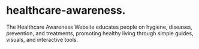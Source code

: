 # healthcare-awareness.
The Healthcare Awareness Website educates people on hygiene, diseases, prevention, and treatments, promoting healthy living through simple guides, visuals, and interactive tools.
